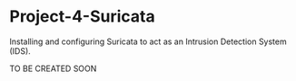 # Project-4-Suricata
Installing and configuring Suricata to act as an Intrusion Detection System (IDS).


TO BE CREATED SOON
